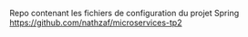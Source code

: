 Repo contenant les fichiers de configuration du projet Spring https://github.com/nathzaf/microservices-tp2
